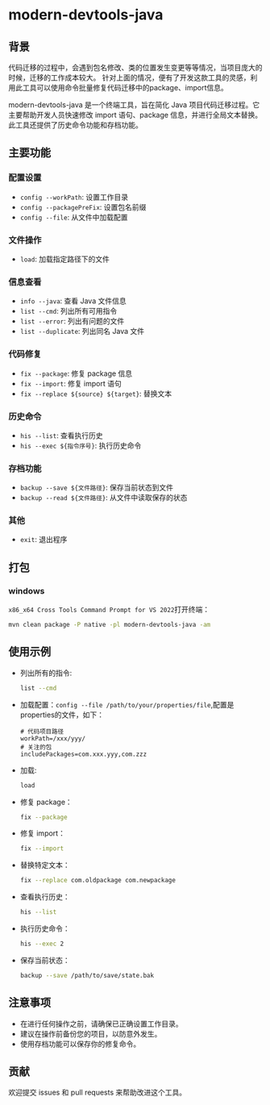 # modern-devtools-java
## 背景
代码迁移的过程中，会遇到包名修改、类的位置发生变更等等情况，当项目庞大的时候，迁移的工作成本较大。
针对上面的情况，便有了开发这款工具的灵感，利用此工具可以使用命令批量修复代码迁移中的package、import信息。

modern-devtools-java 是一个终端工具，旨在简化 Java 项目代码迁移过程。它主要帮助开发人员快速修改 import 语句、package 信息，并进行全局文本替换。此工具还提供了历史命令功能和存档功能。

## 主要功能

### 配置设置
- `config --workPath`: 设置工作目录
- `config --packagePreFix`: 设置包名前缀
- `config --file`: 从文件中加载配置

### 文件操作
- `load`: 加载指定路径下的文件

### 信息查看
- `info --java`: 查看 Java 文件信息
- `list --cmd`: 列出所有可用指令
- `list --error`: 列出有问题的文件
- `list --duplicate`: 列出同名 Java 文件

### 代码修复
- `fix --package`: 修复 package 信息
- `fix --import`: 修复 import 语句
- `fix --replace ${source} ${target}`: 替换文本

### 历史命令
- `his --list`: 查看执行历史
- `his --exec ${指令序号}`: 执行历史命令

### 存档功能
- `backup --save ${文件路径}`: 保存当前状态到文件
- `backup --read ${文件路径}`: 从文件中读取保存的状态

### 其他
- `exit`: 退出程序

## 打包

### windows

`x86_x64 Cross Tools Command Prompt for VS 2022`打开终端：

```bash
mvn clean package -P native -pl modern-devtools-java -am
```

## 使用示例
- 列出所有的指令: 
    ```bash
    list --cmd
    ```

- 加载配置：`config --file /path/to/your/properties/file`,配置是properties的文件，如下：

    ```properties
    # 代码项目路径
    workPath=/xxx/yyy/
    # 关注的包
    includePackages=com.xxx.yyy,com.zzz
    ```

- 加载: 
    ```bash
    load
    ```

- 修复 package：
    ```bash
    fix --package
    ```

- 修复 import：

    ```bash
    fix --import
    ```

- 替换特定文本：

    ```bash
    fix --replace com.oldpackage com.newpackage
    ```

- 查看执行历史：
    ```bash
    his --list
    ```

- 执行历史命令：
    ```bash
    his --exec 2
    ```

- 保存当前状态：
    ```bash
    backup --save /path/to/save/state.bak
    ```

    

## 注意事项

- 在进行任何操作之前，请确保已正确设置工作目录。
- 建议在操作前备份您的项目，以防意外发生。
- 使用存档功能可以保存你的修复命令。

## 贡献

欢迎提交 issues 和 pull requests 来帮助改进这个工具。
